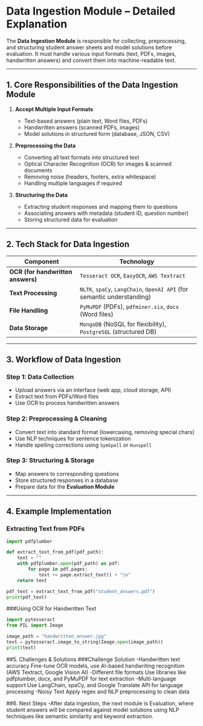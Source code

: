 # **Data Ingestion Module – Detailed Explanation**  

The **Data Ingestion Module** is responsible for collecting, preprocessing, and structuring student answer sheets and model solutions before evaluation. It must handle various input formats (text, PDFs, images, handwritten answers) and convert them into machine-readable text.

---

## **1. Core Responsibilities of the Data Ingestion Module**
1. **Accept Multiple Input Formats**  
   - Text-based answers (plain text, Word files, PDFs)  
   - Handwritten answers (scanned PDFs, images)  
   - Model solutions in structured form (database, JSON, CSV)  

2. **Preprocessing the Data**  
   - Converting all text formats into structured text  
   - Optical Character Recognition (OCR) for images & scanned documents  
   - Removing noise (headers, footers, extra whitespace)  
   - Handling multiple languages if required  

3. **Structuring the Data**  
   - Extracting student responses and mapping them to questions  
   - Associating answers with metadata (student ID, question number)  
   - Storing structured data for evaluation  

---

## **2. Tech Stack for Data Ingestion**
| Component | Technology |
|-----------|------------|
| **OCR (for handwritten answers)** | `Tesseract OCR`, `EasyOCR`, `AWS Textract` |
| **Text Processing** | `NLTK`, `spaCy`, `LangChain`, `OpenAI API` (for semantic understanding) |
| **File Handling** | `PyMuPDF` (PDFs), `pdfminer.six`, `docx` (Word files) |
| **Data Storage** | `MongoDB` (NoSQL for flexibility), `PostgreSQL` (structured DB) |

---

## **3. Workflow of Data Ingestion**
### **Step 1: Data Collection**
- Upload answers via an interface (web app, cloud storage, API)  
- Extract text from PDFs/Word files  
- Use OCR to process handwritten answers  

### **Step 2: Preprocessing & Cleaning**
- Convert text into standard format (lowercasing, removing special chars)  
- Use NLP techniques for sentence tokenization  
- Handle spelling corrections using `SymSpell` or `Hunspell`  

### **Step 3: Structuring & Storage**
- Map answers to corresponding questions  
- Store structured responses in a database  
- Prepare data for the **Evaluation Module**  

---

## **4. Example Implementation**
### **Extracting Text from PDFs**
```python
import pdfplumber

def extract_text_from_pdf(pdf_path):
    text = ""
    with pdfplumber.open(pdf_path) as pdf:
        for page in pdf.pages:
            text += page.extract_text() + "\n"
    return text

pdf_text = extract_text_from_pdf("student_answers.pdf")
print(pdf_text)
```
###Using OCR for Handwritten Text
```python
import pytesseract
from PIL import Image

image_path = "handwritten_answer.jpg"
text = pytesseract.image_to_string(Image.open(image_path))
print(text)
```

##5. Challenges & Solutions
###Challenge Solution
-Handwritten text accuracy	Fine-tune OCR models, use AI-based handwriting recognition (AWS Textract, Google Vision AI)
-Different file formats	Use libraries like pdfplumber, docx, and PyMuPDF for text extraction
-Multi-language support	Use LangChain, spaCy, and Google Translate API for language processing
-Noisy Text	Apply regex and NLP preprocessing to clean data

##6. Next Steps
-After data ingestion, the next module is Evaluation, where student answers will be compared against model solutions using NLP techniques like semantic similarity and keyword extraction.
